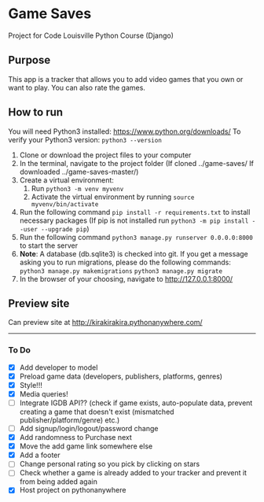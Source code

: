 # Game Saves
Project for Code Louisville Python Course (Django)

## Purpose
This app is a tracker that allows you to add video games that you own or want to play. You can also rate the games.

## How to run
You will need Python3 installed:
https://www.python.org/downloads/
To verify your Python3 version:
`python3 --version`

1. Clone or download the project files to your computer
2. In the terminal, navigate to the project folder (If cloned ../game-saves/ If downloaded ../game-saves-master/)
3. Create a virtual environment:
   1. Run `python3 -m venv myvenv`
   2. Activate the virtual environment by running `source myvenv/bin/activate`
4. Run the following command `pip install -r requirements.txt` to install necessary packages (If pip is not installed run `python3 -m pip install --user --upgrade pip`)
5. Run the following command `python3 manage.py runserver 0.0.0.0:8000` to start the server
  1. **Note**: A database (db.sqlite3) is checked into git. If you get a message asking you to run migrations, please do the following commands:
    ```python3 manage.py makemigrations```
    ```python3 manage.py migrate```
6. In the browser of your choosing, navigate to http://127.0.0.1:8000/

## Preview site
Can preview site at http://kirakirakira.pythonanywhere.com/

___

### To Do
- [X] Add developer to model
- [X] Preload game data (developers, publishers, platforms, genres)
- [X] Style!!!
- [X] Media queries!
- [ ] Integrate IGDB API?? (check if game exists, auto-populate data, prevent creating a game that doesn't exist (mismatched publisher/platform/genre) etc.)
- [ ] Add signup/login/logout/password change
- [X] Add randomness to Purchase next
- [X] Move the add game link somewhere else
- [X] Add a footer
- [ ] Change personal rating so you pick by clicking on stars
- [ ] Check whether a game is already added to your tracker and prevent it from being added again
- [X] Host project on pythonanywhere
